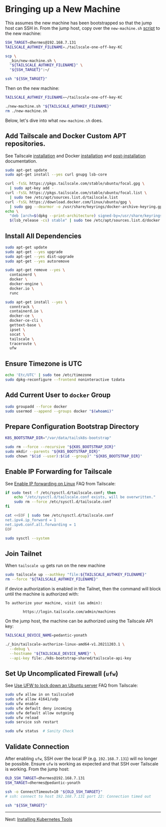 # Bringing up a New Machine

This assumes the new machine has been bootstrapped so that the jump host
can SSH in. From the jump host, copy over the `new-machine.sh` [script][4] to
the new machine:

```bash
SSH_TARGET=dhermes@192.168.7.131
TAILSCALE_AUTHKEY_FILENAME=./tailscale-one-off-key-KC

scp \
  _bin/new-machine.sh \
  "${TAILSCALE_AUTHKEY_FILENAME}" \
  "${SSH_TARGET}":~/

ssh "${SSH_TARGET}"
```

Then on the new machine:

```bash
TAILSCALE_AUTHKEY_FILENAME=~/tailscale-one-off-key-KC

./new-machine.sh "${TAILSCALE_AUTHKEY_FILENAME}"
rm ./new-machine.sh
```

Below, let's dive into what `new-machine.sh` does.

## Add Tailscale and Docker Custom APT repositories.

See Tailscale [installation][1] and Docker [installation][2] and
[post-installation][3] documentation.

```bash
sudo apt-get update
sudo apt-get install --yes curl gnupg lsb-core

curl -fsSL https://pkgs.tailscale.com/stable/ubuntu/focal.gpg \
  | sudo apt-key add -
curl -fsSL https://pkgs.tailscale.com/stable/ubuntu/focal.list \
  | sudo tee /etc/apt/sources.list.d/tailscale.list
curl -fsSL https://download.docker.com/linux/ubuntu/gpg \
  | sudo gpg --dearmor -o /usr/share/keyrings/docker-archive-keyring.gpg
echo \
  "deb [arch=$(dpkg --print-architecture) signed-by=/usr/share/keyrings/docker-archive-keyring.gpg] https://download.docker.com/linux/ubuntu \
  $(lsb_release -cs) stable" | sudo tee /etc/apt/sources.list.d/docker.list > /dev/null
```

## Install All Dependencies

```bash
sudo apt-get update
sudo apt-get --yes upgrade
sudo apt-get --yes dist-upgrade
sudo apt-get --yes autoremove

sudo apt-get remove --yes \
  containerd \
  docker \
  docker-engine \
  docker.io \
  runc

sudo apt-get install --yes \
  conntrack \
  containerd.io \
  docker-ce \
  docker-ce-cli \
  gettext-base \
  ipset \
  socat \
  tailscale \
  traceroute \
  ufw
```

## Ensure Timezone is UTC

```bash
echo 'Etc/UTC' | sudo tee /etc/timezone
sudo dpkg-reconfigure --frontend noninteractive tzdata
```

## Add Current User to `docker` Group

```bash
sudo groupadd --force docker
sudo usermod --append --groups docker "$(whoami)"
```

## Prepare Configuration Bootstrap Directory

```bash
K8S_BOOTSTRAP_DIR="/var/data/tailsk8s-bootstrap"

sudo rm --force --recursive "${K8S_BOOTSTRAP_DIR}"
sudo mkdir --parents "${K8S_BOOTSTRAP_DIR}"
sudo chown "$(id --user):$(id --group)" "${K8S_BOOTSTRAP_DIR}"
```

## Enable IP Forwarding for Tailscale

See [Enable IP forwarding on Linux][5] FAQ from Tailscale:

```bash
if sudo test -f /etc/sysctl.d/tailscale.conf; then
    echo "/etc/sysctl.d/tailscale.conf exists, will be overwritten."
    sudo rm --force /etc/sysctl.d/tailscale.conf
fi

cat <<EOF | sudo tee /etc/sysctl.d/tailscale.conf
net.ipv4.ip_forward = 1
net.ipv6.conf.all.forwarding = 1
EOF

sudo sysctl --system
```

## Join Tailnet

When `tailscale up` gets run on the new machine

```bash
sudo tailscale up --authkey "file:${TAILSCALE_AUTHKEY_FILENAME}"
rm --force "${TAILSCALE_AUTHKEY_FILENAME}"
```

if device authorization is enabled in the Tailnet, then the command will block
until the machine is authorized with:

```
To authorize your machine, visit (as admin):

        https://login.tailscale.com/admin/machines
```

On the jump host, the machine can be authorized using the Tailscale API key:

```bash
TAILSCALE_DEVICE_NAME=pedantic-yonath

./_bin/tailscale-authorize-linux-amd64-v1.20211203.1 \
  --debug \
  --hostname "${TAILSCALE_DEVICE_NAME}" \
  --api-key file:./k8s-bootstrap-shared/tailscale-api-key
```

## Set Up Uncomplicated Firewall (`ufw`)

See [Use UFW to lock down an Ubuntu server][6] FAQ from Tailscale:

```bash
sudo ufw allow in on tailscale0
sudo ufw allow 41641/udp
sudo ufw enable
sudo ufw default deny incoming
sudo ufw default allow outgoing
sudo ufw reload
sudo service ssh restart

sudo ufw status  # Sanity Check
```

## Validate Connection

After enabling `ufw`, SSH over the local IP (e.g. `192.168.7.131`) will no
longer be possible. Ensure `ufw` is working as expected and that SSH over
Tailscale is working. From the jump host:

```bash
OLD_SSH_TARGET=dhermes@192.168.7.131
SSH_TARGET=dhermes@pedantic-yonath

ssh -o ConnectTimeout=10 "${OLD_SSH_TARGET}"
# ssh: connect to host 192.168.7.131 port 22: Connection timed out

ssh "${SSH_TARGET}"
```

---

Next: [Installing Kubernetes Tools][7]

[1]: https://tailscale.com/download/linux/ubuntu-2004
[2]: https://docs.docker.com/engine/install/ubuntu/
[3]: https://docs.docker.com/engine/install/linux-postinstall/
[4]: _bin/new-machine.sh
[5]: https://tailscale.com/kb/1104/enable-ip-forwarding/
[6]: https://tailscale.com/kb/1077/secure-server-ubuntu-18-04/
[7]: 06-install-k8s.md
